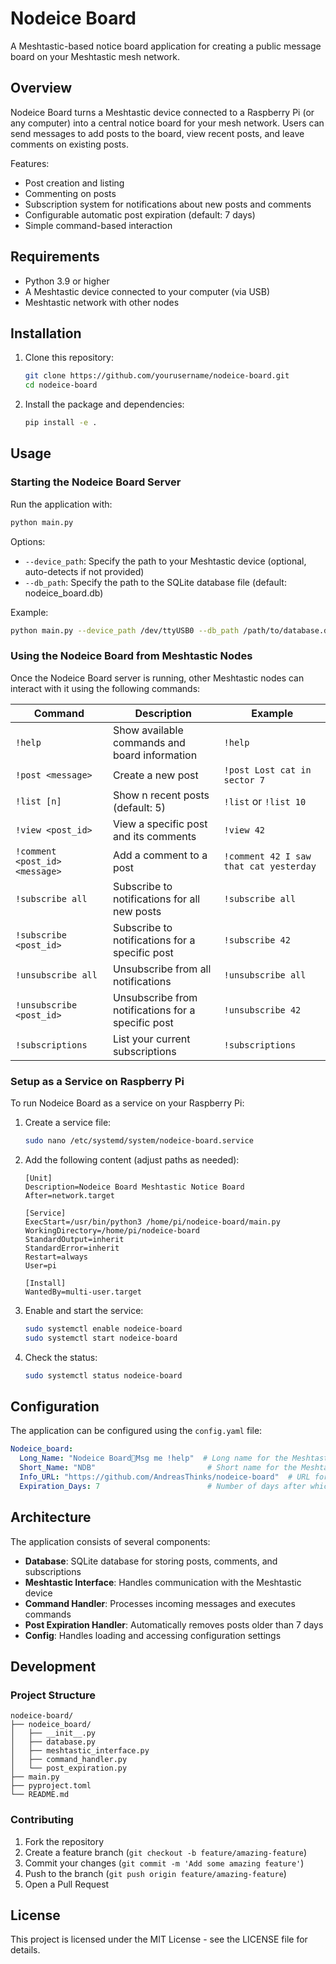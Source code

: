# Nodeice Board

A Meshtastic-based notice board application for creating a public message board on your Meshtastic mesh network.

## Overview

Nodeice Board turns a Meshtastic device connected to a Raspberry Pi (or any computer) into a central notice board for your mesh network. Users can send messages to add posts to the board, view recent posts, and leave comments on existing posts.

Features:
- Post creation and listing
- Commenting on posts
- Subscription system for notifications about new posts and comments
- Configurable automatic post expiration (default: 7 days)
- Simple command-based interaction

## Requirements

- Python 3.9 or higher
- A Meshtastic device connected to your computer (via USB)
- Meshtastic network with other nodes

## Installation

1. Clone this repository:
   ```bash
   git clone https://github.com/yourusername/nodeice-board.git
   cd nodeice-board
   ```

2. Install the package and dependencies:
   ```bash
   pip install -e .
   ```

## Usage

### Starting the Nodeice Board Server

Run the application with:

```bash
python main.py
```

Options:
- `--device_path`: Specify the path to your Meshtastic device (optional, auto-detects if not provided)
- `--db_path`: Specify the path to the SQLite database file (default: nodeice_board.db)

Example:
```bash
python main.py --device_path /dev/ttyUSB0 --db_path /path/to/database.db
```

### Using the Nodeice Board from Meshtastic Nodes

Once the Nodeice Board server is running, other Meshtastic nodes can interact with it using the following commands:

| Command | Description | Example |
|---------|-------------|---------|
| `!help` | Show available commands and board information | `!help` |
| `!post <message>` | Create a new post | `!post Lost cat in sector 7` |
| `!list [n]` | Show n recent posts (default: 5) | `!list` or `!list 10` |
| `!view <post_id>` | View a specific post and its comments | `!view 42` |
| `!comment <post_id> <message>` | Add a comment to a post | `!comment 42 I saw that cat yesterday` |
| `!subscribe all` | Subscribe to notifications for all new posts | `!subscribe all` |
| `!subscribe <post_id>` | Subscribe to notifications for a specific post | `!subscribe 42` |
| `!unsubscribe all` | Unsubscribe from all notifications | `!unsubscribe all` |
| `!unsubscribe <post_id>` | Unsubscribe from notifications for a specific post | `!unsubscribe 42` |
| `!subscriptions` | List your current subscriptions | `!subscriptions` |

### Setup as a Service on Raspberry Pi

To run Nodeice Board as a service on your Raspberry Pi:

1. Create a service file:
   ```bash
   sudo nano /etc/systemd/system/nodeice-board.service
   ```

2. Add the following content (adjust paths as needed):
   ```
   [Unit]
   Description=Nodeice Board Meshtastic Notice Board
   After=network.target

   [Service]
   ExecStart=/usr/bin/python3 /home/pi/nodeice-board/main.py
   WorkingDirectory=/home/pi/nodeice-board
   StandardOutput=inherit
   StandardError=inherit
   Restart=always
   User=pi

   [Install]
   WantedBy=multi-user.target
   ```

3. Enable and start the service:
   ```bash
   sudo systemctl enable nodeice-board
   sudo systemctl start nodeice-board
   ```

4. Check the status:
   ```bash
   sudo systemctl status nodeice-board
   ```

## Configuration

The application can be configured using the `config.yaml` file:

```yaml
Nodeice_board:
  Long_Name: "Nodeice Board📌Msg me !help"  # Long name for the Meshtastic device
  Short_Name: "NDB"                         # Short name for the Meshtastic device
  Info_URL: "https://github.com/AndreasThinks/nodeice-board"  # URL for more information
  Expiration_Days: 7                        # Number of days after which posts are deleted
```

## Architecture

The application consists of several components:

- **Database**: SQLite database for storing posts, comments, and subscriptions
- **Meshtastic Interface**: Handles communication with the Meshtastic device
- **Command Handler**: Processes incoming messages and executes commands
- **Post Expiration Handler**: Automatically removes posts older than 7 days
- **Config**: Handles loading and accessing configuration settings

## Development

### Project Structure

```
nodeice-board/
├── nodeice_board/
│   ├── __init__.py
│   ├── database.py
│   ├── meshtastic_interface.py
│   ├── command_handler.py
│   └── post_expiration.py
├── main.py
├── pyproject.toml
└── README.md
```

### Contributing

1. Fork the repository
2. Create a feature branch (`git checkout -b feature/amazing-feature`)
3. Commit your changes (`git commit -m 'Add some amazing feature'`)
4. Push to the branch (`git push origin feature/amazing-feature`)
5. Open a Pull Request

## License

This project is licensed under the MIT License - see the LICENSE file for details.
